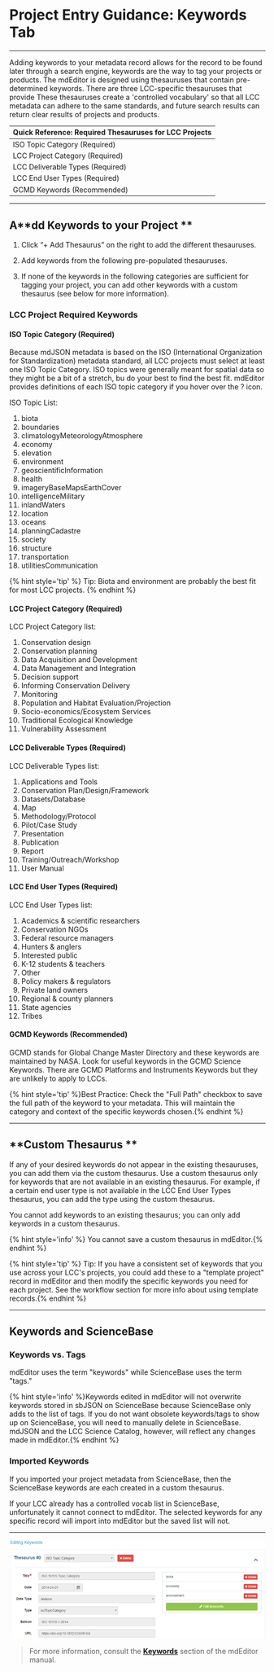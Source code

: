 # Project Entry Guidance: Keywords Tab

---

Adding keywords to your metadata record allows for the record to be found later through a search engine, keywords are the way to tag your projects or products. The mdEditor is designed using thesauruses that contain pre-determined keywords. There are three LCC-specific thesauruses that provide These thesauruses create a 'controlled vocabulary' so that all LCC metadata can adhere to the same standards, and future search results can return clear results of projects and products.

| Quick Reference: Required Thesauruses for LCC Projects |
| :--- |
| ISO Topic Category \(Required\) |
| LCC Project Category \(Required\) |
| LCC Deliverable Types \(Required\) |
| LCC End User Types \(Required\) |
| GCMD Keywords \(Recommended\) |

---

## A**dd Keywords to your Project **

1. Click “+ Add Thesaurus” on the right to add the different thesauruses.

2. Add keywords from the following pre-populated thesauruses.

3. If none of the keywords in the following categories are sufficient for tagging your project, you can add other keywords with a custom thesaurus \(see below for more information\).

### LCC Project Required Keywords

#### ISO Topic Category \(Required\)

Because mdJSON metadata is based on the ISO \(International Organization for Standardization\) metadata standard, all LCC projects must select at least one ISO Topic Category. ISO topics were generally meant for spatial data so they might be a bit of a stretch, bu do your best to find the best fit. mdEditor provides definitions of each ISO topic category if you hover over the ? icon.

ISO Topic List:

1. biota
2. boundaries
3. climatologyMeteorologyAtmosphere
4. economy
5. elevation
6. environment
7. geoscientificInformation
8. health
9. imageryBaseMapsEarthCover
10. intelligenceMilitary
11. inlandWaters
12. location
13. oceans
14. planningCadastre
15. society
16. structure
17. transportation
18. utilitiesCommunication

{% hint style='tip' %} Tip: Biota and environment are probably the best fit for most LCC projects. {% endhint %}

#### LCC Project Category \(Required\)

LCC Project Category list:

1. Conservation design
2. Conservation planning
3. Data Acquisition and Development
4. Data Management and Integration
5. Decision support
6. Informing Conservation Delivery
7. Monitoring
8. Population and Habitat Evaluation/Projection
9. Socio-economics/Ecosystem Services
10. Traditional Ecological Knowledge
11. Vulnerability Assessment

#### LCC Deliverable Types \(Required\)

LCC Deliverable Types list:

1. Applications and Tools
2. Conservation Plan/Design/Framework
3. Datasets/Database
4. Map
5. Methodology/Protocol
6. Pilot/Case Study
7. Presentation
8. Publication
9. Report
10. Training/Outreach/Workshop
11. User Manual

#### LCC End User Types \(Required\)

LCC End User Types list:

1. Academics & scientific researchers
2. Conservation NGOs
3. Federal resource managers
4. Hunters & anglers
5. Interested public
6. K-12 students & teachers
7. Other
8. Policy makers & regulators
9. Private land owners
10. Regional & county planners
11. State agencies
12. Tribes

#### GCMD Keywords \(Recommended\)

GCMD stands for Global Change Master Directory and these keywords are maintained by NASA. Look for useful keywords in the GCMD Science Keywords. There are GCMD Platforms and Instruments Keywords but they are unlikely to apply to LCCs.

{% hint style='tip' %}Best Practice: Check the "Full Path" checkbox to save the full path of the keyword to your metadata. This will maintain the category and context of the specific keywords chosen.{% endhint %}

---

## **Custom Thesaurus **

If any of your desired keywords do not appear in the existing thesauruses, you can add them via the custom thesaurus. Use a custom thesaurus only for keywords that are not available in an existing thesaurus. For example, if a certain end user type is not available in the LCC End User Types thesaurus, you can add the type using the custom thesaurus.

You cannot add keywords to an existing thesaurus; you can only add keywords in a custom thesaurus.

{% hint style='info' %} You cannot save a custom thesaurus in mdEditor.{% endhint %}


{% hint style='tip' %} Tip: If you have a consistent set of keywords that you use across your LCC's projects, you could add these to a "template project" record in mdEditor and then modify the specific keywords you need for each project. See the workflow section for more info about using template records.{% endhint %}

---

## Keywords and ScienceBase

### Keywords vs. Tags

mdEditor uses the term "keywords" while ScienceBase uses the term "tags." 

{% hint style='info' %}Keywords edited in mdEditor will not overwrite keywords stored in sbJSON on ScienceBase because ScienceBase only adds to the list of tags. If you do not want obsolete keywords/tags to show up on ScienceBase, you will need to manually delete in ScienceBase. mdJSON and the LCC Science Catalog, however, will reflect any changes made in mdEditor.{% endhint %}

### Imported Keywords

If you imported your project metadata from ScienceBase, then the ScienceBase keywords are each created in a custom thesaurus.

If your LCC already has a controlled vocab list in ScienceBase, unfortunately it cannot connect to mdEditor. The selected keywords for any specific record will import into mdEditor but the saved list will not.

---

![](/assets/keywords_window.png)

> For more information, consult the [**Keywords**](https://adiwg.gitbooks.io/mdeditor/content/record/edit/keywords.html) section of the mdEditor manual.



